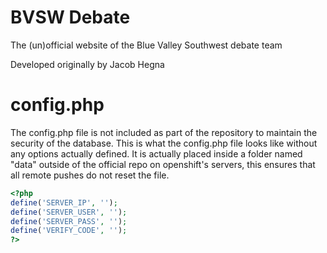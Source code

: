 BVSW Debate
========

The (un)official website of the Blue Valley Southwest debate team

Developed originally by Jacob Hegna

config.php
==

The config.php file is not included as part of the repository to maintain the security of the database.
This is what the config.php file looks like without any options actually defined.  It is actually placed inside a folder named "data" outside of the official repo on openshift's servers, this ensures that all remote pushes do not reset the file.
```php
<?php
define('SERVER_IP', '');
define('SERVER_USER', '');
define('SERVER_PASS', '');
define('VERIFY_CODE', '');
?>